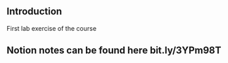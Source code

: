 ## Introduction

First lab exercise of the course 

## Notion notes can be found here bit.ly/3YPm98T
